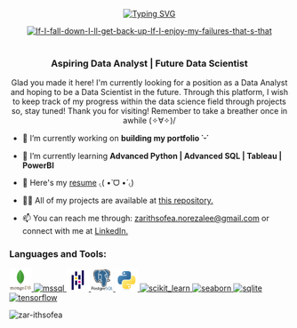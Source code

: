 <p align="center">
  <a href="https://git.io/typing-svg"><img src="https://readme-typing-svg.demolab.com?font=Space+Mono&pause=1000&color=CA8A8B&center=true&vCenter=true&width=435&lines=Hiya!+I'm+Zarith++(+%C2%B4+%CF%89+%60+)%E3%83%8E%EF%BE%9E;Welcome+to+my+profile~" alt="Typing SVG" /></a><p align="center">
<p align="center">
    <a href="https://ibb.co/wrvnTyq"><img src="https://i.ibb.co/qFZHzB8/If-I-fall-down-I-ll-get-back-up-If-I-enjoy-my-failures-that-s-that.jpg" alt="If-I-fall-down-I-ll-get-back-up-If-I-enjoy-my-failures-that-s-that" border="0"></a><br /><a target='_blank' href='https://imgbb.com/'></a><br />
</p>
<h3 align="center">Aspiring Data Analyst | Future Data Scientist</h3>

<p align="center">
Glad you made it here! I'm currently looking for a position as a Data Analyst and hoping to be a Data Scientist in the future. Through this platform, I wish to keep track of my progress within the data science field through projects so, stay tuned!
Thank you for visiting! Remember to take a breather once in awhile (✧∀✧)/

- 🔭 I’m currently working on **building my portfolio ˙ᵕ˙**

- 🌱 I’m currently learning **Advanced Python | Advanced SQL | Tableau | PowerBI**

- 📄 Here's my [resume](https://drive.google.com/drive/folders/1L3PgXkL3Qi5YaxqUh6AQhOITnLyYZhwF?usp=share_link) ৻(  •̀ ᗜ •́  ৻)

- 👨‍💻 All of my projects are available at [this repository.](https://github.com/zar-ithsofea/port-projects)

- 📫 You can reach me through: zarithsofea.norezalee@gmail.com or connect with me at [LinkedIn.](https://linkedin.com/in/linkedin.com/in/zarithzalee/)

<h3 align="left">Languages and Tools:</h3>
<p align="left"> <a href="https://www.mongodb.com/" target="_blank" rel="noreferrer"> <img src="https://raw.githubusercontent.com/devicons/devicon/master/icons/mongodb/mongodb-original-wordmark.svg" alt="mongodb" width="40" height="40"/> </a> <a href="https://www.microsoft.com/en-us/sql-server" target="_blank" rel="noreferrer"> <img src="https://www.svgrepo.com/show/303229/microsoft-sql-server-logo.svg" alt="mssql" width="40" height="40"/> </a> <a href="https://pandas.pydata.org/" target="_blank" rel="noreferrer"> <img src="https://raw.githubusercontent.com/devicons/devicon/2ae2a900d2f041da66e950e4d48052658d850630/icons/pandas/pandas-original.svg" alt="pandas" width="40" height="40"/> </a> <a href="https://www.postgresql.org" target="_blank" rel="noreferrer"> <img src="https://raw.githubusercontent.com/devicons/devicon/master/icons/postgresql/postgresql-original-wordmark.svg" alt="postgresql" width="40" height="40"/> </a> <a href="https://www.python.org" target="_blank" rel="noreferrer"> <img src="https://raw.githubusercontent.com/devicons/devicon/master/icons/python/python-original.svg" alt="python" width="40" height="40"/> </a> <a href="https://scikit-learn.org/" target="_blank" rel="noreferrer"> <img src="https://upload.wikimedia.org/wikipedia/commons/0/05/Scikit_learn_logo_small.svg" alt="scikit_learn" width="40" height="40"/> </a> <a href="https://seaborn.pydata.org/" target="_blank" rel="noreferrer"> <img src="https://seaborn.pydata.org/_images/logo-mark-lightbg.svg" alt="seaborn" width="40" height="40"/> </a> <a href="https://www.sqlite.org/" target="_blank" rel="noreferrer"> <img src="https://www.vectorlogo.zone/logos/sqlite/sqlite-icon.svg" alt="sqlite" width="40" height="40"/> </a> <a href="https://www.tensorflow.org" target="_blank" rel="noreferrer"> <img src="https://www.vectorlogo.zone/logos/tensorflow/tensorflow-icon.svg" alt="tensorflow" width="40" height="40"/> </a> </p>

<p align="left"> <img src="https://komarev.com/ghpvc/?username=zar-ithsofea&label=Profile%20views&color=0e75b6&style=flat" alt="zar-ithsofea" /> </p>
